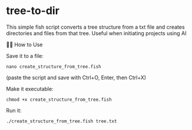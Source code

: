 # tree-to-dir
This simple fish script converts a tree structure from a txt file and creates directories and files from that tree. Useful when initiating projects using AI

🧑‍💻 How to Use

Save it to a file:

    nano create_structure_from_tree.fish

(paste the script and save with Ctrl+O, Enter, then Ctrl+X)

Make it executable:

    chmod +x create_structure_from_tree.fish

Run it:

    ./create_structure_from_tree.fish tree.txt
